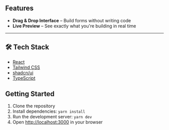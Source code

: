 
## Features

- **Drag & Drop Interface** – Build forms without writing code
- **Live Preview** – See exactly what you're building in real time

---

## 🛠 Tech Stack

- [React](https://reactjs.org/)
- [Tailwind CSS](https://tailwindcss.com/)
- [shadcn/ui](https://ui.shadcn.com/)
- [TypeScript](https://www.typescriptlang.org/)

## Getting Started

1. Clone the repository
2. Install dependencies: `yarn install`
3. Run the development server: `yarn dev`
4. Open [http://localhost:3000](http://localhost:3000) in your browser
